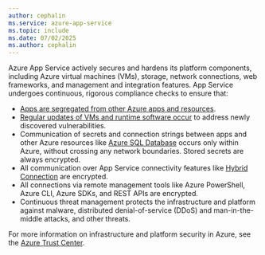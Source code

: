 ```yaml
---
author: cephalin
ms.service: azure-app-service
ms.topic: include
ms.date: 07/02/2025
ms.author: cephalin
---
```

Azure App Service actively secures and hardens its platform components, including Azure virtual machines (VMs), storage, network connections, web frameworks, and management and integration features. App Service undergoes continuous, rigorous compliance checks to ensure that:

- [Apps are segregated from other Azure apps and resources](https://github.com/projectkudu/kudu/wiki/Azure-Web-App-sandbox).
- [Regular updates of VMs and runtime software occur](/azure/app-service/overview-patch-os-runtime) to address newly discovered vulnerabilities.
- Communication of secrets and connection strings between apps and other Azure resources like [Azure SQL Database](https://azure.microsoft.com/services/sql-database/) occurs only within Azure, without crossing any network boundaries. Stored secrets are always encrypted.
- All communication over App Service connectivity features like [Hybrid Connection](/azure/app-service/app-service-hybrid-connections) are encrypted.
- All connections via remote management tools like Azure PowerShell, Azure CLI, Azure SDKs, and REST APIs are encrypted.
- Continuous threat management protects the infrastructure and platform against malware, distributed denial-of-service (DDoS) and man-in-the-middle attacks, and other threats.

For more information on infrastructure and platform security in Azure, see the [Azure Trust Center](https://www.microsoft.com/trust-center).
